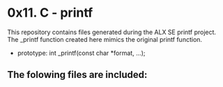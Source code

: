 # 0x11. C - printf

This repository contains files generated during the ALX SE printf project.
The _printf function created here mimics the original printf function.

- prototype: int _printf(const char *format, ...);

The folowing files are included:
- 

